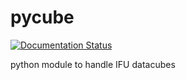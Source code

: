 # pycube

[![Documentation Status](https://readthedocs.org/projects/astro-pycube/badge/?version=latest)](https://astro-pycube.readthedocs.io/en/latest/?badge=latest)

python module to handle IFU datacubes
